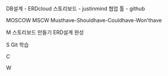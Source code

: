 DB설계 - ERDcloud
스토리보드 - justinmind
협업 툴 - github

MOSCOW MSCW
Musthave-Shouldhave-Couldhave-Won'thave

M
스토리보드 만들기
ERD설계 완성

S
Git 학습

C


W
